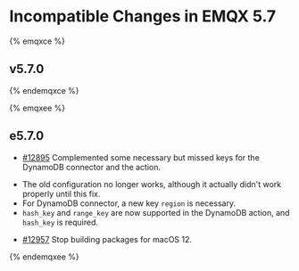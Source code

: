 # Incompatible Changes in EMQX 5.7

{% emqxce %}

## v5.7.0


{% endemqxce %}

{% emqxee %}

## e5.7.0

- [#12895](https://github.com/emqx/emqx/pull/12895) Complemented some necessary but missed keys for the DynamoDB connector and the action.
* The old configuration no longer works, although it actually didn't work properly until this fix.
* For DynamoDB connector, a new key `region` is necessary.
* `hash_key` and `range_key` are now supported in the DynamoDB action, and `hash_key` is required.

- [#12957](https://github.com/emqx/emqx/pull/12957) Stop building packages for macOS 12.

{% endemqxee %}
